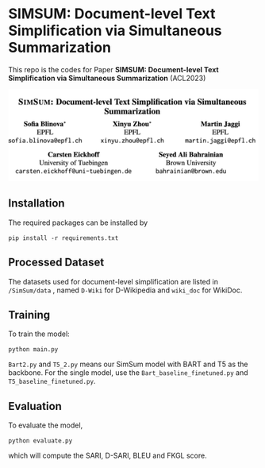 # SIMSUM: Document-level Text Simplification via Simultaneous Summarization
This repo is the codes for Paper **SIMSUM: Document-level Text Simplification via Simultaneous Summarization** (ACL2023)

![](/fig/WechatIMG8.png)

## Installation
The required packages can be installed by

```
pip install -r requirements.txt
```

## Processed Dataset
The datasets used for document-level simplification are listed in `/SimSum/data` , named `D-Wiki` for D-Wikipedia and `wiki_doc` for WikiDoc.

## Training
To train the model:
```
python main.py
```

`Bart2.py` and `T5_2.py` means our SimSum model with BART and T5 as the backbone. For the single model, use the `Bart_baseline_finetuned.py` and `T5_baseline_finetuned.py`.

## Evaluation
To evaluate the model,
```
python evaluate.py
```

which will compute the SARI, D-SARI, BLEU and FKGL score.
